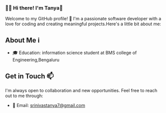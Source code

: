 ### 👩‍💻 Hi there! I'm Tanya👋
Welcome to my GitHub profile! 🎉 I'm a passionate software developer with a love for coding and creating meaningful projects.Here's a little bit about me:

## About Me ℹ️


- 🎓 Education: information science student at BMS college of Engineering,Bengaluru

## Get in Touch 📫

I'm always open to collaboration and new opportunities. Feel free to reach out to me through:
- 📧 Email: srinivastanya7@gmail.com



<!--
**tanyas-codes/tanyas-codes** is a ✨ _special_ ✨ repository because its `README.md` (this file) appears on your GitHub profile.

Here are some ideas to get you started:
###


- 🔭 I’m currently working on ...
- 🌱 I’m currently learning ...
- 👯 I’m looking to collaborate on ...
- 🤔 I’m looking for help with ...
- 💬 Ask me about ...
- 📫 How to reach me: ...
- 😄 Pronouns: ...
- ⚡ Fun fact: ...
-->
